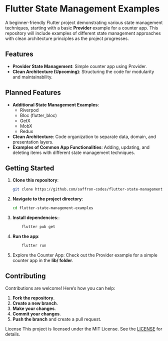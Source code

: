 # Flutter State Management Examples

A beginner-friendly Flutter project demonstrating various state management techniques, starting with a basic **Provider** example for a counter app. This repository will include examples of different state management approaches with clean architecture principles as the project progresses.

## Features

- **Provider State Management**: Simple counter app using Provider.
- **Clean Architecture (Upcoming)**: Structuring the code for modularity and maintainability.

## Planned Features

- **Additional State Management Examples**:
  - Riverpod
  - Bloc (flutter_bloc)
  - GetX
  - MobX
  - Redux
- **Clean Architecture**: Code organization to separate data, domain, and presentation layers.
- **Examples of Common App Functionalities**: Adding, updating, and deleting items with different state management techniques.

## Getting Started

1. **Clone this repository**:
   ```bash
   git clone https://github.com/saffron-codes/flutter-state-management-examples.git

2. **Navigate to the project directory**:
   ```bash 
   cd flutter-state-management-examples
   ```
3. **Install dependencies**::
    ```bash
        flutter pub get
    ```
4. **Run the app**:
    ```bash
        flutter run
    ```
5. Explore the Counter App: Check out the Provider example for a simple counter app in the **lib/ folder**.

## Contributing

Contributions are welcome! Here’s how you can help:

1. **Fork the repository**.
2. **Create a new branch**.
3. **Make your changes**.
4. **Commit your changes**.
5. **Push the branch** and create a pull request.


License
This project is licensed under the MIT License. See the [LICENSE](https://opensource.org/licenses/MIT) for details.